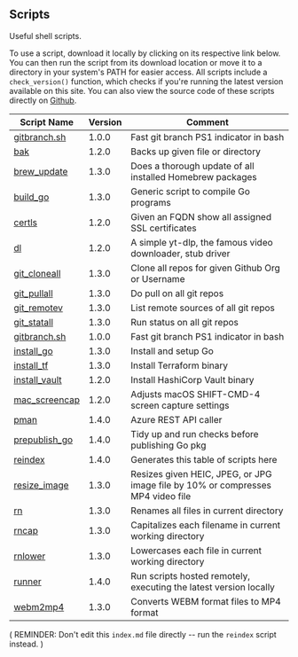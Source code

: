 ## Scripts
Useful shell scripts.

To use a script, download it locally by clicking on its respective link below. You can then run the script from its download location or move it to a directory in your system's PATH for easier access. All scripts include a `check_version()` function, which checks if you're running the latest version available on this site. You can also view the source code of these scripts directly on [Github](https://github.com/git719/tips/tree/main/scripts).

| Script Name | Version    | Comment               |
|-------------|------------|-----------------------|
| [gitbranch.sh](gitbranch.sh) | 1.0.0      | Fast git branch PS1 indicator in bash |
| [bak](bak)  | 1.2.0      | Backs up given file or directory |
| [brew_update](brew_update) | 1.3.0      | Does a thorough update of all installed Homebrew packages |
| [build_go](build_go) | 1.3.0      | Generic script to compile Go programs |
| [certls](certls) | 1.2.0      | Given an FQDN show all assigned SSL certificates  |
| [dl](dl)    | 1.2.0      | A simple yt-dlp, the famous video downloader, stub driver |
| [git_cloneall](git_cloneall) | 1.3.0      | Clone all repos for given Github Org or Username |
| [git_pullall](git_pullall) | 1.3.0      | Do pull on all git repos |
| [git_remotev](git_remotev) | 1.3.0      | List remote sources of all git repos |
| [git_statall](git_statall) | 1.3.0      | Run status on all git repos |
| [gitbranch.sh](gitbranch.sh) | 1.0.0      | Fast git branch PS1 indicator in bash |
| [install_go](install_go) | 1.3.0      | Install and setup Go  |
| [install_tf](install_tf) | 1.3.0      | Install Terraform binary |
| [install_vault](install_vault) | 1.2.0      | Install HashiCorp Vault binary |
| [mac_screencap](mac_screencap) | 1.2.0      | Adjusts macOS SHIFT-CMD-4 screen capture settings |
| [pman](pman) | 1.4.0      | Azure REST API caller |
| [prepublish_go](prepublish_go) | 1.4.0      | Tidy up and run checks before publishing Go pkg |
| [reindex](reindex) | 1.4.0      | Generates this table of scripts here |
| [resize_image](resize_image) | 1.3.0      | Resizes given HEIC, JPEG, or JPG image file by 10% or compresses MP4 video file |
| [rn](rn)    | 1.3.0      | Renames all files in current directory |
| [rncap](rncap) | 1.3.0      | Capitalizes each filename in current working directory |
| [rnlower](rnlower) | 1.3.0      | Lowercases each file in current working directory |
| [runner](runner) | 1.4.0      | Run scripts hosted remotely, executing the latest version locally |
| [webm2mp4](webm2mp4) | 1.3.0      | Converts WEBM format files to MP4 format |

( REMINDER: Don't edit this `index.md` file directly -- run the `reindex` script instead. )

